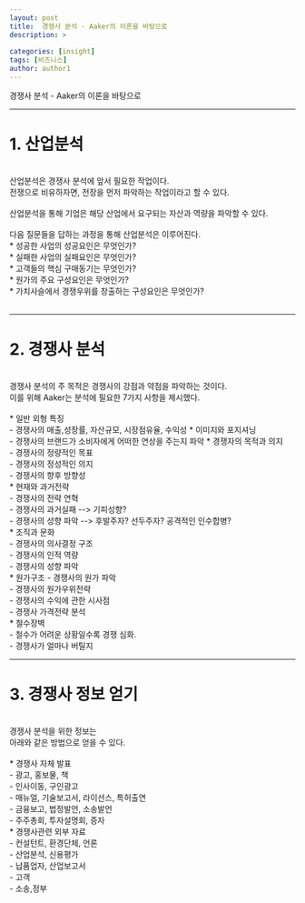 ```yaml
---
layout: post
title:  경쟁사 분석 - Aaker의 이론을 바탕으로
description: >
  
categories: [insight]
tags: [비즈니스]
author: author1
---
```


경쟁사 분석 - Aaker의 이론을 바탕으로


---



# 1. 산업분석
<br>
산업분석은 경쟁사 분석에 앞서 필요한 작업이다. <br>
전쟁으로 비유하자면, 전장을 먼저 파악하는 작업이라고 할 수 있다.<br><br>
산업분석을 통해  기업은 해당 산업에서 요구되는 자산과 역량을 파악할 수 있다.<br><br>
다음 질문들을 답하는 과정을 통해 산업분석은 이루어진다.<br>
* 성공한 사업의 성공요인은 무엇인가?<br>
* 실패한 사업의 실패요인은 무엇인가?<br>
* 고객들의 핵심 구매동기는 무엇인가?<br>
* 원가의 주요 구성요인은 무엇인가?<br>
* 가치사슬에서 경쟁우위를 창출하는 구성요인은 무엇인가?<br><br>

---


# 2. 경쟁사 분석
<br>
경쟁사 분석의 주 목적은 경쟁사의 강점과 약점을 파악하는 것이다.<br>
이를 위해 Aaker는 분석에 필요한  7가지 사항을 제시했다.<br><br>
* 일반 외형 특징<br>
  - 경쟁사의 매출,성장률, 자산규모, 시장점유율, 수익성
* 이미지와 포지셔닝<br>
  - 경쟁사의 브랜드가 소비자에게 어떠한 연상을 주는지 파악
* 경쟁자의 목적과 의지<br>
  - 경쟁사의 정량적인 목표<br>
  - 경쟁사의 정성적인 의지<br>
  - 경쟁사의 향후 방향성<br>
* 현재와 과거전략<br>
  - 경쟁사의 전략 연혁<br>
  - 경쟁사의 과거실패 --> 기피성향?<br>
  - 경쟁사의 성향 파악 --> 후발주자? 선두주자? 공격적인 인수합병?<br>
* 조직과 문화<br>
  - 경쟁사의 의사결정 구조<br>
  - 경쟁사의 인적 역량<br>
  - 경쟁사의 성향 파악<br>
* 원가구조
  - 경쟁사의 원가 파악<br>
  - 경쟁사의 원가우위전략<br>
  - 경쟁사의 수익에 관한 시사점<br>
  - 경쟁사 가격전략 분석<br>
* 철수장벽<br>
  - 철수가 어려운 상황일수록 경쟁 심화.<br>
  - 경쟁사가 얼마나 버틸지<br>

---

# 3. 경쟁사 정보 얻기

<br>
경쟁사 분석을 위한 정보는 <br>
아래와 같은 방법으로 얻을 수 있다.<br><br>
* 경쟁사 자체 발표<br>
  - 광고, 홍보물, 책<br>
  - 인사이동, 구인광고<br>
  - 매뉴얼, 기술보고서, 라이선스, 특허출연<br>
  - 금융보고, 법정발언, 소송발언<br>
  - 주주총회, 투자설명회, 증자<br>
* 경쟁사관련 외부 자료<br>
  - 컨설턴트, 환경단체, 언론<br>
  - 산업분석, 신용평가<br>
  - 납품업자, 산업보고서<br>
  - 고객<br>
  - 소송,정부<br>